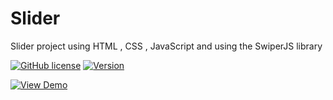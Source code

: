 # Slider
Slider project using HTML , CSS , JavaScript and using the SwiperJS library


[![GitHub license](https://img.shields.io/badge/License-MIT-blue.svg)](https://opensource.org/licenses/MIT)
[![Version](https://img.shields.io/badge/Version-1.0.0-brightgreen)]()


[![View Demo](https://img.shields.io/badge/View-Demo-blue?style=for-the-badge)]([[https://s-movakel.github.io/slider])
